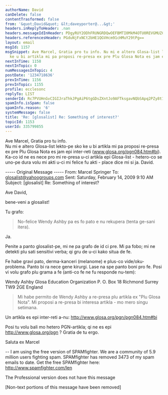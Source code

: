 ```yaml
---
authorName: David
canDelete: false
contentTrasformed: false
from: '&quot;David&quot; &lt;daveyporter@...&gt;'
headers.inReplyToHeader: .nan
headers.messageIdInHeader: PDgyRUY2ODhFRUNGRDQwOEFBMTI0MkM4OTU0REVGMUZCQGRhdmlkPg==
headers.referencesHeader: PGduNjFxNCt2bHE1QGVHcm91cHMuY29tPg==
layout: email
msgId: 1157
msgSnippet: Ave Marcel, Gratia pro tu info. Nu mi e altero Glosa-list lekto-pe sko
  ke u bi artikla mi pa proposi re-presa ex pre Plu Glosa Nota es jam epi inter-reti
nextInTime: 1158
nextInTopic: 0
numMessagesInTopic: 4
postDate: '1234718636'
prevInTime: 1156
prevInTopic: 1155
profile: ecclesonc
replyTo: LIST
senderId: Rc7PVUHnGvCIGIJraThkJPgAiP6tgGDsZXntJo9AFTksgavNQbSApq2PZy8t16nyJ9dzw7kZf0tEoZVVQy3bMC2vkl02Nn1yXw
spamInfo.isSpam: false
spamInfo.reason: '6'
systemMessage: false
title: 'Re: [glosalist] Re: Something of interest?'
topicId: 1153
userId: 335799855
---
```


Ave Marcel, 
   Gratia pro tu info.   
   Nu mi e altero Glosa-list lekto-pe sko ke u bi artikla mi pa proposi re-presa ex pre Plu Glosa Nota es jam epi inter-reti (www.glosa.org/pgn084.htm#bi).   Ka-co id ne es nece pro mi re-presa u-ci artikla epi Glosa-list - hetero-co se uno-pe dura volu mi akti u-ci mi felice fu akti - place dice mi si ja.       David. 



   
  ----- Original Message ----- 
  From: Marcel Springer 
  To: glosalist@yahoogroups.com 
  Sent: Saturday, February 14, 2009 9:10 AM
  Subject: [glosalist] Re: Something of interest?



  Ave David, 

  bene-veni a glosalist! 

  Tu grafo: 
  > No-felice Wendy Ashby pa es fo pato e nu rekupera (tenta ge-sani
  > itera). 

  Ja. 

  Penite a panto glosalist-pe, mi ne pa grafo de id ci pre. Mi pa fobo;
  mi ne detekti plu sati sensitivi verba; qi gru de u-ci kako situa de
  fe. 

  Fe habe gravi pato, derma-kanceri (melanome) e plus-co
  vide/oku-problema. Panto bi ra nece gene kirurgi. Lase na spe panto
  boni pro fe. Posi vi volu grafo plu grama a fe (anti-co fe ne fu
  responde nu-tem): 

  Wendy Ashby 
  Glosa Education Organization
  P. O. Box 18
  Richmond
  Surrey TW9 2GE
  England

  > Mi habe permito de Wendy Ashby a re-presa plu artikla
  > ex "Plu Glosa Nota". Mi proposi a re-presa bi interesa artikla -
  > mo mero singu setimana.

  Un artikla es epi inter-reti a-nu: 
  http://www.glosa.org/pgn/pgn084.htm#bi

  Posi tu volu bali mo hetero PGN-artikla; qi ne es epi 
  http://www.glosa.org/pgn ?
  Gratia de tu ergo. 

  Saluta ex Marcel 


  

-- 
I am using the free version of SPAMfighter.
We are a community of 5.9 million users fighting spam.
SPAMfighter has removed 3473 of my spam emails to date.
Get the free SPAMfighter here: http://www.spamfighter.com/len

The Professional version does not have this message


[Non-text portions of this message have been removed]


